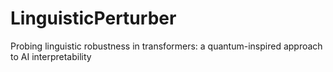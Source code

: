# LinguisticPerturber
Probing linguistic robustness in transformers: a quantum-inspired approach to AI interpretability
